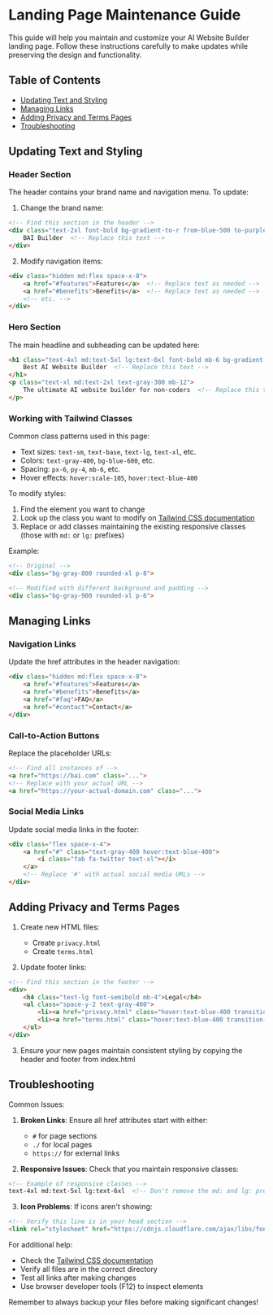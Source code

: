 # Landing Page Maintenance Guide

This guide will help you maintain and customize your AI Website Builder landing page. Follow these instructions carefully to make updates while preserving the design and functionality.

## Table of Contents
- [Updating Text and Styling](#updating-text-and-styling)
- [Managing Links](#managing-links)
- [Adding Privacy and Terms Pages](#adding-privacy-and-terms-pages)
- [Troubleshooting](#troubleshooting)

## Updating Text and Styling

### Header Section
The header contains your brand name and navigation menu. To update:

1. Change the brand name:
```html
<!-- Find this section in the header -->
<div class="text-2xl font-bold bg-gradient-to-r from-blue-500 to-purple-600 bg-clip-text text-transparent">
    BAI Builder  <!-- Replace this text -->
</div>
```

2. Modify navigation items:
```html
<div class="hidden md:flex space-x-8">
    <a href="#features">Features</a>  <!-- Replace text as needed -->
    <a href="#benefits">Benefits</a>  <!-- Replace text as needed -->
    <!-- etc. -->
</div>
```

### Hero Section
The main headline and subheading can be updated here:
```html
<h1 class="text-4xl md:text-5xl lg:text-6xl font-bold mb-6 bg-gradient-to-r from-blue-400 to-purple-500 bg-clip-text text-transparent">
    Best AI Website Builder  <!-- Replace this text -->
</h1>
<p class="text-xl md:text-2xl text-gray-300 mb-12">
    The ultimate AI website builder for non-coders  <!-- Replace this text -->
</p>
```

### Working with Tailwind Classes

Common class patterns used in this page:
- Text sizes: `text-sm`, `text-base`, `text-lg`, `text-xl`, etc.
- Colors: `text-gray-400`, `bg-blue-600`, etc.
- Spacing: `px-6`, `py-4`, `mb-6`, etc.
- Hover effects: `hover:scale-105`, `hover:text-blue-400`

To modify styles:
1. Find the element you want to change
2. Look up the class you want to modify on [Tailwind CSS documentation](https://tailwindcss.com/docs)
3. Replace or add classes maintaining the existing responsive classes (those with `md:` or `lg:` prefixes)

Example:
```html
<!-- Original -->
<div class="bg-gray-800 rounded-xl p-8">

<!-- Modified with different background and padding -->
<div class="bg-gray-900 rounded-xl p-6">
```

## Managing Links

### Navigation Links
Update the href attributes in the header navigation:
```html
<div class="hidden md:flex space-x-8">
    <a href="#features">Features</a>
    <a href="#benefits">Benefits</a>
    <a href="#faq">FAQ</a>
    <a href="#contact">Contact</a>
</div>
```

### Call-to-Action Buttons
Replace the placeholder URLs:
```html
<!-- Find all instances of -->
<a href="https://bai.com" class="...">
<!-- Replace with your actual URL -->
<a href="https://your-actual-domain.com" class="...">
```

### Social Media Links
Update social media links in the footer:
```html
<div class="flex space-x-4">
    <a href="#" class="text-gray-400 hover:text-blue-400">
        <i class="fab fa-twitter text-xl"></i>
    </a>
    <!-- Replace '#' with actual social media URLs -->
</div>
```

## Adding Privacy and Terms Pages

1. Create new HTML files:
   - Create `privacy.html`
   - Create `terms.html`

2. Update footer links:
```html
<!-- Find this section in the footer -->
<div>
    <h4 class="text-lg font-semibold mb-4">Legal</h4>
    <ul class="space-y-2 text-gray-400">
        <li><a href="privacy.html" class="hover:text-blue-400 transition-colors duration-300">Privacy Policy</a></li>
        <li><a href="terms.html" class="hover:text-blue-400 transition-colors duration-300">Terms of Service</a></li>
    </ul>
</div>
```

3. Ensure your new pages maintain consistent styling by copying the header and footer from index.html

## Troubleshooting

Common Issues:
1. **Broken Links**: Ensure all href attributes start with either:
   - `#` for page sections
   - `./` for local pages
   - `https://` for external links

2. **Responsive Issues**: Check that you maintain responsive classes:
```html
<!-- Example of responsive classes -->
text-4xl md:text-5xl lg:text-6xl  <!-- Don't remove the md: and lg: prefixes -->
```

3. **Icon Problems**: If icons aren't showing:
```html
<!-- Verify this line is in your head section -->
<link rel="stylesheet" href="https://cdnjs.cloudflare.com/ajax/libs/font-awesome/6.0.0/css/all.min.css">
```

For additional help:
- Check the [Tailwind CSS documentation](https://tailwindcss.com/docs)
- Verify all files are in the correct directory
- Test all links after making changes
- Use browser developer tools (F12) to inspect elements

Remember to always backup your files before making significant changes!
